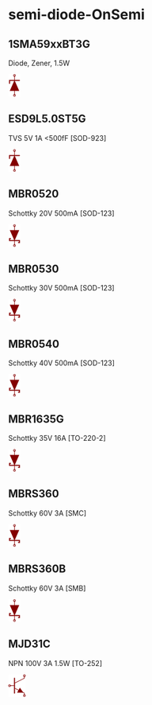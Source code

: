 # semi-diode-OnSemi

## 1SMA59xxBT3G
Diode, Zener, 1.5W

![1SMA59xxBT3G__1__1](/images/semi-diode-NXP__PESD5V0X1ULD__1__1.png?raw=true) 

## ESD9L5.0ST5G
TVS 5V 1A <500fF [SOD-923]

![ESD9L5.0ST5G__1__1](/images/semi-diode-NXP__PESD5V0X1ULD__1__1.png?raw=true) 

## MBR0520
Schottky 20V 500mA [SOD-123]

![MBR0520__1__1](/images/semi-diode-Vishay__SS12__1__1.png?raw=true) 

## MBR0530
Schottky 30V 500mA [SOD-123]

![MBR0530__1__1](/images/semi-diode-Vishay__SS12__1__1.png?raw=true) 

## MBR0540
Schottky 40V 500mA [SOD-123]

![MBR0540__1__1](/images/semi-diode-Vishay__SS12__1__1.png?raw=true) 

## MBR1635G
Schottky 35V 16A [TO-220-2]

![MBR1635G__1__1](/images/semi-diode-Vishay__SS12__1__1.png?raw=true) 

## MBRS360
Schottky 60V 3A [SMC]

![MBRS360__1__1](/images/semi-diode-Vishay__SS12__1__1.png?raw=true) 

## MBRS360B
Schottky 60V 3A [SMB]

![MBRS360B__1__1](/images/semi-diode-Vishay__SS12__1__1.png?raw=true) 

## MJD31C
NPN 100V 3A 1.5W [TO-252]

![MJD31C__1__1](/images/semi-trans-MMB__PMST4401__1__1.png?raw=true) 

